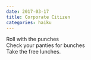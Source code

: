 ```yaml
---
date: 2017-03-17
title: Corporate Citizen
categories: haiku
---
```


Roll with the punches  
Check your panties for bunches  
Take the free lunches.
